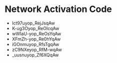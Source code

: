 # Network Activation Code
* lct97uyop_RejJsqAw
* K-ug3Oyop_ReOIcqAw
* wWIaU-yop_ReOsYqAw
* XFmZh-yop_Re0hYqAw
* iGOnmuyop_RfsTgqAw
* zC9NXeyop_RfM-wqAw
* _uusnuyop_Zf6XQqAw